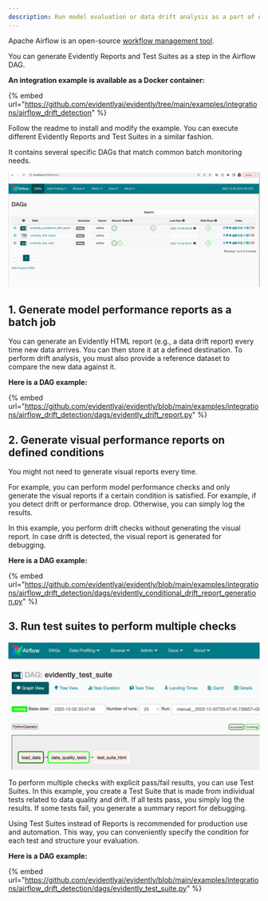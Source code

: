 ```yaml
---
description: Run model evaluation or data drift analysis as a part of Airflow DAG.
---
```


Apache Airflow is an open-source [workflow management tool](https://airflow.apache.org).

You can generate Evidently Reports and Test Suites as a step in the Airflow DAG.

**An integration example is available as a Docker container:**

{% embed url="https://github.com/evidentlyai/evidently/tree/main/examples/integrations/airflow_drift_detection" %}

Follow the readme to install and modify the example. You can execute different Evidently Reports and Test Suites in a similar fashion.

It contains several specific DAGs that match common batch monitoring needs.

![](<../.gitbook/assets/integrations/airflow_evidently_dags-min.png>)

## 1. Generate model performance reports as a batch job

You can generate an Evidently HTML report (e.g., a data drift report) every time new data arrives. You can then store it at a defined destination. To perform drift analysis, you must also provide a reference dataset to compare the new data against it.

**Here is a DAG example:**

{% embed url="https://github.com/evidentlyai/evidently/blob/main/examples/integrations/airflow_drift_detection/dags/evidently_drift_report.py" %}

## 2. Generate visual performance reports on defined conditions 

You might not need to generate visual reports every time.

For example, you can perform model performance checks and only generate the visual reports if a certain condition is satisfied. For example, if you detect drift or performance drop. Otherwise, you can simply log the results.

In this example, you perform drift checks without generating the visual report. In case drift is detected, the visual report is generated for debugging.

**Here is a DAG example:**

{% embed url="https://github.com/evidentlyai/evidently/blob/main/examples/integrations/airflow_drift_detection/dags/evidently_conditional_drift_report_generation.py" %}

## 3. Run test suites to perform multiple checks 

![](<../.gitbook/assets/integrations/airflow_dag_test_suite-min.png>)

To perform multiple checks with explicit pass/fail results, you can use Test Suites. In this example, you create a Test Suite that is made from individual tests related to data quality and drift. If all tests pass, you simply log the results. If some tests fail, you generate a summary report for debugging. 

Using Test Suites instead of Reports is recommended for production use and automation. This way, you can conveniently specify the condition for each test and structure your evaluation.

**Here is a DAG example:**

{% embed url="https://github.com/evidentlyai/evidently/blob/main/examples/integrations/airflow_drift_detection/dags/evidently_test_suite.py" %}
